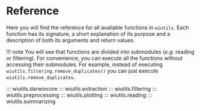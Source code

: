 # Reference

Here you will find the reference for all available functions in `wiutils`. Each function has its signature, a short explanation of its purpose and a description of both its arguments and return values.

!!! note
    You will see that functions are divided into submodules (*e.g.* reading or filtering). For convenience, you can execute all the functions without accessing their submodules. For example, instead of executing `wiutils.filtering.remove_duplicates()` you can just execute `wiutils.remove_duplicates`.

::: wiutils.darwincore
::: wiutils.extraction
::: wiutils.filtering
::: wiutils.preprocessing
::: wiutils.plotting
::: wiutils.reading
::: wiutils.summarizing
